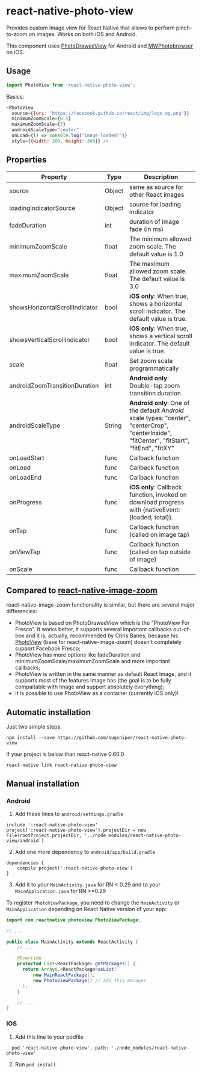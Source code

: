 # react-native-photo-view

Provides custom Image view for React Native that allows to perform
pinch-to-zoom on images. Works on both iOS and Android.

This component uses [PhotoDraweeView](https://github.com/ongakuer/PhotoDraweeView) for Android and [MWPhotobrowser](https://github.com/mwaterfall/MWPhotoBrowser) on iOS.

## Usage

```javascript
import PhotoView from 'react-native-photo-view';
```

Basics:
```javascript
<PhotoView
  source={{uri: 'https://facebook.github.io/react/img/logo_og.png'}}
  minimumZoomScale={0.5}
  maximumZoomScale={3}
  androidScaleType="center"
  onLoad={() => console.log("Image loaded!")}
  style={{width: 300, height: 300}} />
```

## Properties

| Property | Type | Description |
|-----------------|----------|--------------------------------------------------------------|
| source | Object | same as source for other React images |
| loadingIndicatorSource | Object | source for loading indicator |
| fadeDuration | int | duration of image fade (in ms) |
| minimumZoomScale | float | The minimum allowed zoom scale. The default value is 1.0 |
| maximumZoomScale | float | The maximum allowed zoom scale. The default value is 3.0 |
| showsHorizontalScrollIndicator | bool | **iOS only**: When true, shows a horizontal scroll indicator. The default value is true. |
| showsVerticalScrollIndicator | bool | **iOS only**: When true, shows a vertical scroll indicator. The default value is true. |
| scale | float | Set zoom scale programmatically |
androidZoomTransitionDuration | int | **Android only**: Double-tap zoom transition duration |
| androidScaleType | String | **Android only**: One of the default *Android* scale types: "center", "centerCrop", "centerInside", "fitCenter", "fitStart", "fitEnd", "fitXY" |
| onLoadStart | func | Callback function |
| onLoad | func | Callback function |
| onLoadEnd | func | Callback function |
| onProgress | func | **iOS only**: Callback function, invoked on download progress with {nativeEvent: {loaded, total}}. |
| onTap | func | Callback function (called on image tap) |
| onViewTap | func | Callback function (called on tap outside of image) |
| onScale | func | Callback function |

## Compared to [react-native-image-zoom](https://github.com/Anthonyzou/react-native-image-zoom)

react-native-image-zoom functionality is similar, but there are several major differencies:

* PhotoView is based on PhotoDraweeView which is the "PhotoView For Fresco". It works better, it supports several
important callbacks out-of-box and it is, actually, recommended by Chris Banes, because his
[PhotoView](https://github.com/chrisbanes/PhotoView) (base for react-native-image-zoom) doesn't completely
support Facebook Fresco;
* PhotoView has more options like fadeDuration and minimumZoomScale/maximumZoomScale and more important callbacks;
* PhotoView is written in the same manner as default React Image, and it supports most of the
features Image has (the goal is to be fully compaitable with Image and support absolutely everything);
* It is possible to use PhotoView as a container (currently iOS only)!

## Automatic installation

Just two simple steps:

```console
npm install --save https://github.com/bugsniper/react-native-photo-view
```
If your project is below than react-native 0.60.0
```console
react-native link react-native-photo-view
```

## Manual installation


### Android
1. Add these lines to `android/settings.gradle`
```
include ':react-native-photo-view'
project(':react-native-photo-view').projectDir = new File(rootProject.projectDir, '../node_modules/react-native-photo-view/android')
```

2. Add one more dependency to `android/app/build.gradle`
```
dependencies {
    compile project(':react-native-photo-view')
}
```

3. Add it to your `MainActivity.java` for RN < 0.29 and to your `MainApplication.java` for RN >=0.29

To register `PhotoViewPackage`, you need to change the `MainActivity` or `MainApplication` depending on React Native version of your app:
```java
import com.reactnative.photoview.PhotoViewPackage;

// ...

public class MainActivity extends ReactActivity {
    // ...

    @Override
    protected List<ReactPackage> getPackages() {
      return Arrays.<ReactPackage>asList(
          new MainReactPackage(),
          new PhotoViewPackage() // add this manager
      );
    }

    // ...
}
```

### IOS
1. Add this line to your podfile
```
  pod 'react-native-photo-view', path: './node_modules/react-native-photo-view'
```

2. Run `pod install`

